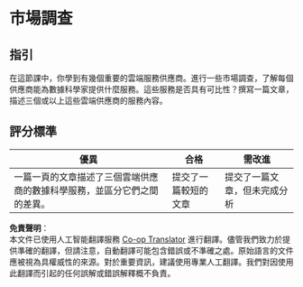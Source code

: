 <!--
CO_OP_TRANSLATOR_METADATA:
{
  "original_hash": "96f3696153d9ed54b19a1bb65438c104",
  "translation_date": "2025-08-24T13:08:21+00:00",
  "source_file": "5-Data-Science-In-Cloud/17-Introduction/assignment.md",
  "language_code": "hk"
}
-->
# 市場調查

## 指引

在這節課中，你學到有幾個重要的雲端服務供應商。進行一些市場調查，了解每個供應商能為數據科學家提供什麼服務。這些服務是否具有可比性？撰寫一篇文章，描述三個或以上這些雲端供應商的服務內容。

## 評分標準

優異 | 合格 | 需改進
--- | --- | -- |
一篇一頁的文章描述了三個雲端供應商的數據科學服務，並區分它們之間的差異。 | 提交了一篇較短的文章 | 提交了一篇文章，但未完成分析

**免責聲明**：  
本文件已使用人工智能翻譯服務 [Co-op Translator](https://github.com/Azure/co-op-translator) 進行翻譯。儘管我們致力於提供準確的翻譯，但請注意，自動翻譯可能包含錯誤或不準確之處。原始語言的文件應被視為具權威性的來源。對於重要資訊，建議使用專業人工翻譯。我們對因使用此翻譯而引起的任何誤解或錯誤解釋概不負責。
